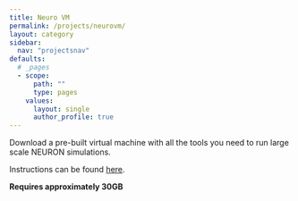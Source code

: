 ```yaml
---
title: Neuro VM
permalink: /projects/neurovm/
layout: category
sidebar:
  nav: "projectsnav"
defaults:
  # _pages
  - scope:
      path: ""
      type: pages
    values:
      layout: single
      author_profile: true
---
```

Download a pre-built virtual machine with all the tools you need to run large scale NEURON simulations.

Instructions can be found [here](/assets/CompNeuroVMInstructions.pdf).

**Requires approximately 30GB**
